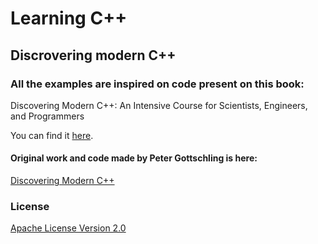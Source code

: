 # Learning C++
## Discrovering modern C++

### All the examples are inspired on code present on this book:
Discovering Modern C++: An Intensive Course for Scientists, Engineers, and Programmers 

You can find it [here](https://www.amazon.com/Discovering-Modern-Scientists-Programmers-Depth/dp/0134383583).

#### Original work and code made by Peter Gottschling is here:
[Discovering Modern C++](https://github.com/petergottschling/discovering_modern_cpp)


### License
[Apache License Version 2.0](https://github.com/NickNaso/cpp-learning/blob/master/LICENSE)